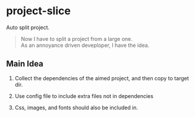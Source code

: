 # project-slice

Auto split project.

> Now I have to split a project from a large one.  
> As an annoyance driven deveploper, I have the idea.

## Main Idea

1. Collect the dependencies of the aimed project, and then copy to target dir.

2. Use config file to include extra files not in dependencies

3. Css, images, and fonts should also be included in.
